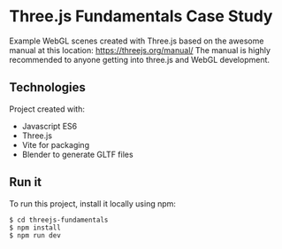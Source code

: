 # Three.js Fundamentals Case Study

Example WebGL scenes created with Three.js based on the awesome manual at this location: https://threejs.org/manual/
The manual is highly recommended to anyone getting into three.js and WebGL development.

## Technologies
Project created with:
* Javascript ES6
* Three.js
* Vite for packaging
* Blender to generate GLTF files

## Run it
To run this project, install it locally using npm:

```
$ cd threejs-fundamentals
$ npm install
$ npm run dev
```
